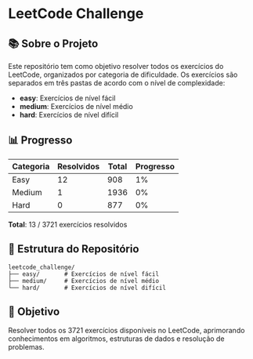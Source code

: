 # LeetCode Challenge

## 📚 Sobre o Projeto

Este repositório tem como objetivo resolver todos os exercícios do LeetCode, organizados por categoria de dificuldade. Os exercícios são separados em três pastas de acordo com o nível de complexidade:

- **easy**: Exercícios de nível fácil
- **medium**: Exercícios de nível médio
- **hard**: Exercícios de nível difícil

## 📊 Progresso

| Categoria | Resolvidos | Total | Progresso |
|-----------|------------|-------|-----------|
| Easy      | 12          | 908   | 1%        |
| Medium    | 1          | 1936  | 0%        |
| Hard      | 0          | 877   | 0%        |

**Total**: 13 / 3721 exercícios resolvidos

## 📁 Estrutura do Repositório

```
leetcode_challenge/
├── easy/       # Exercícios de nível fácil
├── medium/     # Exercícios de nível médio
└── hard/       # Exercícios de nível difícil
```

## 🎯 Objetivo

Resolver todos os 3721 exercícios disponíveis no LeetCode, aprimorando conhecimentos em algoritmos, estruturas de dados e resolução de problemas.